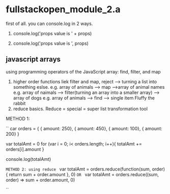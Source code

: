 # fullstackopen_module_2.a

first of all. you can console.log in 2 ways. 

1) console.log('props value is ' + props)

2) console.log('props value is ', props)

## javascript arrays ##

using programming operators of the JavaScript array: find, filter, and map

1) higher order functions liek filter and map, reject --> turning a list into something eslse.
   e.g. array of animals --> map  -->array of animal names
   e.g. array of naimals --> filter(turning an array into a smaller array) --> array of dogs
   e.g. array of animals --> find --> single item Fluffy the rabbit 
3) reduce basics.
   Reduce = special = super list transformation tool 

METHOD 1: 

``
   car orders = {
   { amount: 250},
   { amount: 450},
   { amount: 100},
   { amount: 200}
   }

   var totalAmt = 0
   for (var i = 0; i< orders.length; i++){
   totalAmt += orders[i].amount
   }

   console.log(totalAmt)

   ``
METHOD 2: using reduce 
``
var totalAmt = orders.reduce(function(sum, order){
return sum + order.amount 
}, 0)
``
OR 
``
var totalAmt = orders.reduce((sum, order) => sum + order.amount, 0)

``
   
